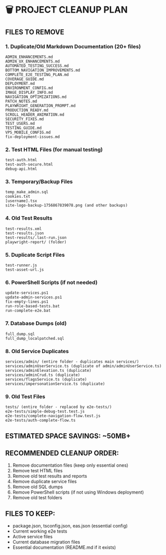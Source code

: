 # 🗑️ PROJECT CLEANUP PLAN

## FILES TO REMOVE

### 1. **Duplicate/Old Markdown Documentation** (20+ files)
```
ADMIN_ENHANCEMENTS.md
ADMIN_UX_ENHANCEMENTS.md
AUTOMATED_TESTING_SUCCESS.md
BOTTOM_NAVIGATION_IMPROVEMENTS.md
COMPLETE_E2E_TESTING_PLAN.md
COVERAGE_GUIDE.md
DEPLOYMENT.md
ENVIRONMENT_CONFIG.md
IMAGE_DISPLAY_INFO.md
NAVIGATION_OPTIMIZATIONS.md
PATCH_NOTES.md
PLAYWRIGHT_GENERATION_PROMPT.md
PRODUCTION_READY.md
SCROLL_HEADER_ANIMATION.md
SECURITY_FIXES.md
TEST_USERS.md
TESTING_GUIDE.md
VPS_MOBILE_CONFIG.md
fix-deployment-issues.md
```

### 2. **Test HTML Files** (for manual testing)
```
test-auth.html
test-auth-secure.html
debug-api.html
```

### 3. **Temporary/Backup Files**
```
temp_make_admin.sql
cookies.txt
[username].tsx
site-logo-backup-1756867839078.png (and other backups)
```

### 4. **Old Test Results**
```
test-results.xml
test-results.json
test-results/.last-run.json
playwright-report/ (folder)
```

### 5. **Duplicate Script Files**
```
test-runner.js
test-asset-url.js
```

### 6. **PowerShell Scripts** (if not needed)
```
update-services.ps1
update-admin-services.ps1
fix-empty-lines.ps1
run-role-based-tests.bat
run-complete-e2e.bat
```

### 7. **Database Dumps** (old)
```
full_dump.sql
full_dump_localpatched.sql
```

### 8. **Old Service Duplicates**
```
services/admin/ (entire folder - duplicates main services/)
services/adminUserService.ts (duplicate of admin/adminUserService.ts)
services/adminElevation.ts (duplicate)
services/adminCrud.ts (duplicate)
services/flagsService.ts (duplicate)
services/impersonationService.ts (duplicate)
```

### 9. **Old Test Files**
```
tests/ (entire folder - replaced by e2e-tests/)
e2e-tests/simple-debug-test.test.js
e2e-tests/complete-navigation-flow.test.js
e2e-tests/auth-complete-flow.ts
```

## ESTIMATED SPACE SAVINGS: **~50MB+**

## RECOMMENDED CLEANUP ORDER:
1. Remove documentation files (keep only essential ones)
2. Remove test HTML files
3. Remove old test results and reports
4. Remove duplicate service files
5. Remove old SQL dumps
6. Remove PowerShell scripts (if not using Windows deployment)
7. Remove old test folders

## FILES TO KEEP:
- package.json, tsconfig.json, eas.json (essential config)
- Current working e2e tests
- Active service files
- Current database migration files
- Essential documentation (README.md if it exists)
